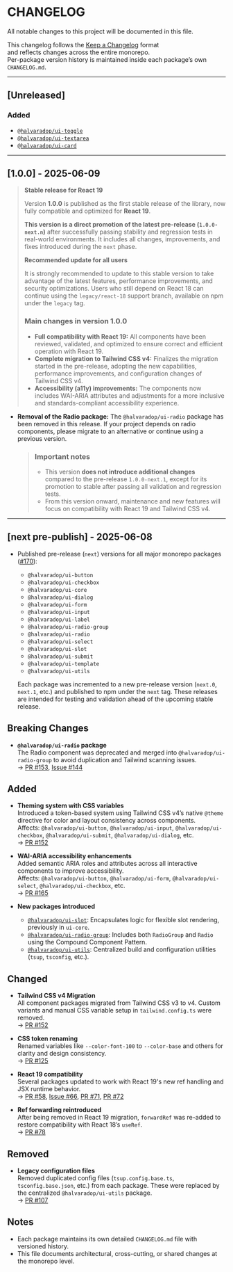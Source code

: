 # CHANGELOG

All notable changes to this project will be documented in this file.

This changelog follows the [Keep a Changelog](https://keepachangelog.com/en/1.1.0/) format  
and reflects changes across the entire monorepo.  
Per-package version history is maintained inside each package’s own `CHANGELOG.md`.

---

## [Unreleased]

### Added

- [`@halvaradop/ui-toggle`](https://github.com/halvaradop/ui/pull/184)
- [`@halvaradop/ui-textarea`](https://github.com/halvaradop/ui/pull/194)
- [`@halvaradop/ui-card`](https://github.com/halvaradop/ui/pull/198)

---

## [1.0.0] - 2025-06-09

> **Stable release for React 19**
>
> Version **1.0.0** is published as the first stable release of the library, now fully compatible and optimized for **React 19**.
>
> **This version is a direct promotion of the latest pre-release (`1.0.0-next.n`)** after successfully passing stability and regression tests in real-world environments. It includes all changes, improvements, and fixes introduced during the `next` phase.
>
> **Recommended update for all users**
>
> It is strongly recommended to update to this stable version to take advantage of the latest features, performance improvements, and security optimizations. Users who still depend on React 18 can continue using the `legacy/react-18` support branch, available on npm under the `legacy` tag.
>
> ### Main changes in version 1.0.0
>
> - **Full compatibility with React 19:** All components have been reviewed, validated, and optimized to ensure correct and efficient operation with React 19.
> - **Complete migration to Tailwind CSS v4:** Finalizes the migration started in the pre-release, adopting the new capabilities, performance improvements, and configuration changes of Tailwind CSS v4.
> - **Accessibility (a11y) improvements:** The components now includes WAI-ARIA attributes and adjustments for a more inclusive and standards-compliant accessibility experience.

- **Removal of the Radio package:** The `@halvaradop/ui-radio` package has been removed in this release. If your project depends on radio components, please migrate to an alternative or continue using a previous version.
  > ### Important notes
  >
  > - This version **does not introduce additional changes** compared to the pre-release `1.0.0-next.1`, except for its promotion to stable after passing all validation and regression tests.
  > - From this version onward, maintenance and new features will focus on compatibility with React 19 and Tailwind CSS v4.

---

## [next pre-publish] - 2025-06-08

- Published pre-release (`next`) versions for all major monorepo packages ([#170](https://github.com/halvaradop/ui/pull/170)):
  - `@halvaradop/ui-button`
  - `@halvaradop/ui-checkbox`
  - `@halvaradop/ui-core`
  - `@halvaradop/ui-dialog`
  - `@halvaradop/ui-form`
  - `@halvaradop/ui-input`
  - `@halvaradop/ui-label`
  - `@halvaradop/ui-radio-group`
  - `@halvaradop/ui-radio`
  - `@halvaradop/ui-select`
  - `@halvaradop/ui-slot`
  - `@halvaradop/ui-submit`
  - `@halvaradop/ui-template`
  - `@halvaradop/ui-utils`

  Each package was incremented to a new pre-release version (`next.0`, `next.1`, etc.) and published to npm under the `next` tag. These releases are intended for testing and validation ahead of the upcoming stable release.

## Breaking Changes

- **`@halvaradop/ui-radio` package**  
  The Radio component was deprecated and merged into `@halvaradop/ui-radio-group` to avoid duplication and Tailwind scanning issues.  
  → [PR #153](https://github.com/halvaradop/ui/pull/153), [Issue #144](https://github.com/halvaradop/ui/issues/144)

## Added

- **Theming system with CSS variables**  
  Introduced a token-based system using Tailwind CSS v4’s native `@theme` directive for color and layout consistency across components.  
  Affects: `@halvaradop/ui-button`, `@halvaradop/ui-input`, `@halvaradop/ui-checkbox`, `@halvaradop/ui-submit`, `@halvaradop/ui-dialog`, etc.  
  → [PR #152](https://github.com/halvaradop/ui/pull/152)

- **WAI-ARIA accessibility enhancements**  
  Added semantic ARIA roles and attributes across all interactive components to improve accessibility.  
  Affects: `@halvaradop/ui-button`, `@halvaradop/ui-form`, `@halvaradop/ui-select`, `@halvaradop/ui-checkbox`, etc.  
  → [PR #165](https://github.com/halvaradop/ui/pull/165)

- **New packages introduced**
  - [`@halvaradop/ui-slot`](https://github.com/halvaradop/ui/pull/151): Encapsulates logic for flexible slot rendering, previously in `ui-core`.
  - [`@halvaradop/ui-radio-group`](https://github.com/halvaradop/ui/pull/153): Includes both `RadioGroup` and `Radio` using the Compound Component Pattern.
  - [`@halvaradop/ui-utils`](https://github.com/halvaradop/ui/pull/107): Centralized build and configuration utilities (`tsup`, `tsconfig`, etc.).

## Changed

- **Tailwind CSS v4 Migration**  
  All component packages migrated from Tailwind CSS v3 to v4. Custom variants and manual CSS variable setup in `tailwind.config.ts` were removed.  
  → [PR #152](https://github.com/halvaradop/ui/pull/152)

- **CSS token renaming**  
  Renamed variables like `--color-font-100` to `--color-base` and others for clarity and design consistency.  
  → [PR #125](https://github.com/halvaradop/ui/pull/125)

- **React 19 compatibility**  
  Several packages updated to work with React 19's new ref handling and JSX runtime behavior.  
  → [PR #58](https://github.com/halvaradop/ui/pull/58), [Issue #66](https://github.com/halvaradop/ui/issues/66), [PR #71](https://github.com/halvaradop/ui/pull/71), [PR #72](https://github.com/halvaradop/ui/pull/72)

- **Ref forwarding reintroduced**  
  After being removed in React 19 migration, `forwardRef` was re-added to restore compatibility with React 18’s `useRef`.  
  → [PR #78](https://github.com/halvaradop/ui/pull/78)

## Removed

- **Legacy configuration files**  
  Removed duplicated config files (`tsup.config.base.ts`, `tsconfig.base.json`, etc.) from each package. These were replaced by the centralized `@halvaradop/ui-utils` package.  
  → [PR #107](https://github.com/halvaradop/ui/pull/107)

## Notes

- Each package maintains its own detailed `CHANGELOG.md` file with versioned history.
- This file documents architectural, cross-cutting, or shared changes at the monorepo level.
